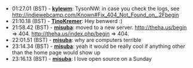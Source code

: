 * 01:27.01 (BST) - __[kylewm](https://github.com/kylewm)__: TysonNW: in case you check the logs, see http://indiewebcamp.com/Known#Fix_404_Not_Found_on_.2Fbegin
* 21:10.18 (BST) - __[TinoKremer](https://github.com/TinoKremer)__: Hey benwerd :)
* 21:58.42 (BST) - __[misuba](https://github.com/misuba)__: moved to a new server. http://theha.us/begin => 404. http://theha.us/index.php/begin => 404.
* 22:01.51 (BST) - __[misuba](https://github.com/misuba)__: why are computers terrible
* 23:14.34 (BST) - __[misuba](https://github.com/misuba)__: yeah it would be really cool if anything other than the home page would show up
* 23:16.13 (BST) - __[misuba](https://github.com/misuba)__: I love open source on a Sunday
